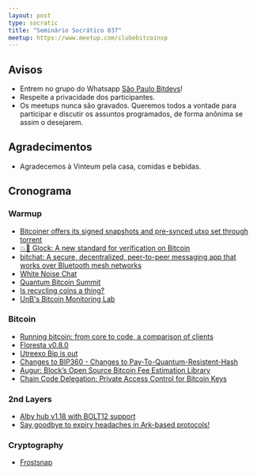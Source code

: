 ```yaml
---
layout: post
type: socratic
title: "Seminário Socrático 037"
meetup: https://www.meetup.com/clubebitcoinsp
---
```


## Avisos

- Entrem no grupo do Whatsapp [São Paulo Bitdevs](https://chat.whatsapp.com/HiaPqjmUqER5djFPR1Yl3T)!
- Respeite a privacidade dos participantes.
- Os meetups nunca são gravados. Queremos todos a vontade para participar e discutir os assuntos programados, de forma anônima se assim o desejarem.

## Agradecimentos

- Agradecemos à Vinteum pela casa, comidas e bebidas.

## Cronograma

### Warmup

* [Bitcoiner offers its signed snapshots and pre-synced utxo set through torrent](https://bitcoin-snapshots.jaonoctus.dev/)
* [💥🔫 Glock: A new standard for verification on Bitcoin](https://xcancel.com/alpenlabs/status/1945112781168238789?s=46&t=_bcnKDRvtUHHcJ1wRUxBpw)
* [bitchat: A secure, decentralized, peer-to-peer messaging app that works over Bluetooth mesh networks](https://github.com/jackjackbits/bitchat)
* [White Noise Chat](https://xcancel.com/whitenoisechat/status/1943039669236531471)
* [Quantum Bitcoin Summit](https://www.youtube.com/watch?v=GeUdu4hrBPI)
* [Is recycling coins a thing?](https://groups.google.com/d/msgid/bitcoindev/a186c724-eef7-4964-9aba-85ae9cce2249n%40googlegroups.com?utm_medium=email&utm_source=footer)
* [UnB's Bitcoin Monitoring Lab](https://xcancel.com/edil_medeiros/status/1950268914052505756)

### Bitcoin

* [Running bitcoin: from core to code, a comparison of clients](https://s3.us-east-1.amazonaws.com/1a1z.com/files/1A1z+-+Running+Bitcoin+-+Client+Comparison.pdf)
* [Floresta v0.8.0](https://github.com/vinteumorg/Floresta/releases/tag/v0.8.0)
* [Utreexo Bip is out](https://groups.google.com/d/msgid/bitcoindev/3452b63c-ff2b-4dd9-90ee-83fd9cedcf4an%40googlegroups.com?utm_medium=email&utm_source=footer)
* [Changes to BIP360 - Changes to Pay-To-Quantum-Resistent-Hash](https://delvingbitcoin.org/t/changes-to-bip-360-pay-to-quantum-resistant-hash-p2qrh/1811)
* [Augur: Block’s Open Source Bitcoin Fee Estimation Library](https://delvingbitcoin.org/t/augur-block-s-open-source-bitcoin-fee-estimation-library/1848)
* [Chain Code Delegation: Private Access Control for Bitcoin Keys](https://delvingbitcoin.org/t/chain-code-delegation-private-access-control-for-bitcoin-keys/1837)

### 2nd Layers

* [Alby hub v1.18 with BOLT12 support](https://x.com/getAlby/status/1945849199423295977)
* [Say goodbye to expiry headaches in Ark-based protocols!](https://x.com/ArkLabsHQ/status/1945480002906280187)

### Cryptography

* [Frostsnap](https://frostsnap.com/)
